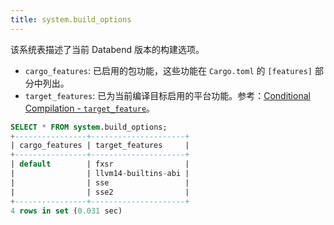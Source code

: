 ```yaml
---
title: system.build_options
---
```


该系统表描述了当前 Databend 版本的构建选项。

- `cargo_features`: 已启用的包功能，这些功能在 `Cargo.toml` 的 `[features]` 部分中列出。
- `target_features`: 已为当前编译目标启用的平台功能。参考：[Conditional Compilation - `target_feature`](https://doc.rust-lang.org/reference/conditional-compilation.html#target_feature)。

```sql
SELECT * FROM system.build_options;
+----------------+---------------------+
| cargo_features | target_features     |
+----------------+---------------------+
| default        | fxsr                |
|                | llvm14-builtins-abi |
|                | sse                 |
|                | sse2                |
+----------------+---------------------+
4 rows in set (0.031 sec)
```
